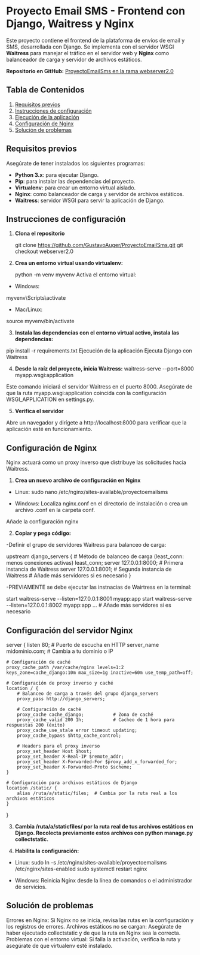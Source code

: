 
# Proyecto Email SMS - Frontend con Django, Waitress y Nginx

Este proyecto contiene el frontend de la plataforma de envíos de email y SMS, desarrollada con Django. Se implementa con el servidor WSGI **Waitress** para manejar el tráfico en el servidor web y **Nginx** como balanceador de carga y servidor de archivos estáticos.

**Repositorio en GitHub:** [ProyectoEmailSms en la rama webserver2.0](https://github.com/GustavoAuger/ProyectoEmailSms)

## Tabla de Contenidos
1. [Requisitos previos](#requisitos-previos)
2. [Instrucciones de configuración](#instrucciones-de-configuración)
3. [Ejecución de la aplicación](#ejecución-de-la-aplicación)
4. [Configuración de Nginx](#configuración-de-nginx)
5. [Solución de problemas](#solución-de-problemas)

## Requisitos previos
Asegúrate de tener instalados los siguientes programas:
- **Python 3.x**: para ejecutar Django.
- **Pip**: para instalar las dependencias del proyecto.
- **Virtualenv**: para crear un entorno virtual aislado.
- **Nginx**: como balanceador de carga y servidor de archivos estáticos.
- **Waitress**: servidor WSGI para servir la aplicación de Django.

## Instrucciones de configuración

1. **Clona el repositorio**

   git clone https://github.com/GustavoAuger/ProyectoEmailSms.git
   git checkout webserver2.0

2. **Crea un entorno virtual usando virtualenv:**

    python -m venv myvenv
    Activa el entorno virtual:

- Windows:

myvenv\Scripts\activate

- Mac/Linux:

source myvenv/bin/activate

3. **Instala las dependencias con el entorno virtual activo, instala las dependencias:**

pip install -r requirements.txt
Ejecución de la aplicación
Ejecuta Django con Waitress

4. **Desde la raíz del proyecto, inicia Waitress:**
waitress-serve --port=8000 myapp.wsgi:application

Este comando iniciará el servidor Waitress en el puerto 8000. Asegúrate de que la ruta myapp.wsgi:application coincida con la configuración WSGI_APPLICATION en settings.py.

5. **Verifica el servidor**

Abre un navegador y dirígete a http://localhost:8000 para verificar que la aplicación esté en funcionamiento.

## Configuración de Nginx

Nginx actuará como un proxy inverso que distribuye las solicitudes hacia Waitress.

1. **Crea un nuevo archivo de configuración en Nginx**

- Linux:
sudo nano /etc/nginx/sites-available/proyectoemailsms

- Windows: 
Localiza nginx.conf en el directorio de instalación o crea un archivo .conf en la carpeta conf.

Añade la configuración nginx

2. **Copiar y pega código:**

-Definir el grupo de servidores Waitress para balanceo de carga:

upstream django_servers {
    # Método de balanceo de carga (least_conn: menos conexiones activas)
    least_conn;
    server 127.0.0.1:8000;  # Primera instancia de Waitress
    server 127.0.0.1:8001;  # Segunda instancia de Waitress
    # Añade más servidores si es necesario
}

-PREVIAMENTE se debe ejecutar las instnacias de Wairtress en la terminal:

start waitress-serve --listen=127.0.0.1:8001 myapp:app
start waitress-serve --listen=127.0.0.1:8002 myapp:app
... # Añade más servidores si es necesario

## Configuración del servidor Nginx

server {
    listen 80;  # Puerto de escucha en HTTP
    server_name midominio.com;  # Cambia a tu dominio o IP

    # Configuración de caché
    proxy_cache_path /var/cache/nginx levels=1:2 keys_zone=cache_django:10m max_size=1g inactive=60m use_temp_path=off;

    # Configuración de proxy inverso y caché
    location / {
        # Balanceo de carga a través del grupo django_servers
        proxy_pass http://django_servers;

        # Configuración de caché
        proxy_cache cache_django;           # Zona de caché
        proxy_cache_valid 200 1h;           # Cacheo de 1 hora para respuestas 200 (éxito)
        proxy_cache_use_stale error timeout updating;
        proxy_cache_bypass $http_cache_control;

        # Headers para el proxy inverso
        proxy_set_header Host $host;
        proxy_set_header X-Real-IP $remote_addr;
        proxy_set_header X-Forwarded-For $proxy_add_x_forwarded_for;
        proxy_set_header X-Forwarded-Proto $scheme;
    }

    # Configuración para archivos estáticos de Django
    location /static/ {
        alias /ruta/a/static/files;  # Cambia por la ruta real a los archivos estáticos
    }
}


3. **Cambia /ruta/a/staticfiles/ por la ruta real de tus archivos estáticos en Django. Recolecta previamente estos archivos con python manage.py collectstatic.**

4. **Habilita la configuración:**

- Linux:
sudo ln -s /etc/nginx/sites-available/proyectoemailsms /etc/nginx/sites-enabled
sudo systemctl restart nginx

- Windows: Reinicia Nginx desde la línea de comandos o el administrador de servicios.

## Solución de problemas

Errores en Nginx: Si Nginx no se inicia, revisa las rutas en la configuración y los registros de errores.
Archivos estáticos no se cargan: Asegúrate de haber ejecutado collectstatic y de que la ruta en Nginx sea la correcta.
Problemas con el entorno virtual: Si falla la activación, verifica la ruta y asegúrate de que virtualenv esté instalado.
